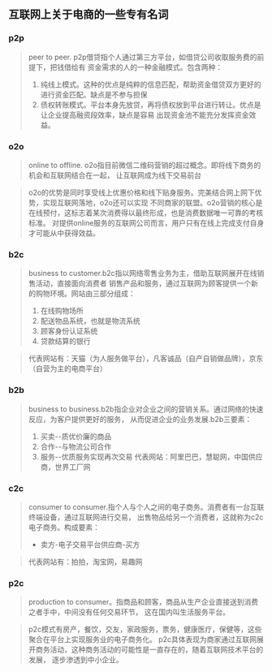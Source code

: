 ## 互联网上关于电商的一些专有名词

### p2p
> peer to peer. p2p借贷指个人通过第三方平台，如借贷公司收取服务费的前提下，把钱借给有
资金需求的人的一种金融模式。包含两种：
> 1. 纯线上模式。这种的优点是纯粹的信息匹配，帮助资金借贷双方更好的进行资金匹配。缺点是不参与担保
> 2. 债权转账模式。平台本身先放贷，再将债权放到平台进行转让。优点是让企业提高融资段效率，缺点是容易
出现资金池不能充分发挥资金效益。

### o2o
> online to offline. o2o指目前微信二维码营销的超过概念。即将线下商务的机会和互联网结合在一起，
让互联网成为线下交易前台

> o2o的优势是同时享受线上优惠价格和线下贴身服务。完美结合网上网下优势，实现互联网落地，o2o还可以实现
不同商家的联盟。o2o营销的核心是在线预付，这标志着某次消费得以最终形成，也是消费数据唯一可靠的考核标准。
对提供online服务的互联网公司而言，用户只有在线上完成支付自身才可能从中获得效益。

### b2c
> business to customer.b2c指以网络零售业务为主，借助互联网展开在线销售活动，直接面向消费者
销售产品和服务，通过互联网为顾客提供一个新的购物环境。网站由三部分组成：
> 1. 在线购物场所
> 2. 配送物品系统，也就是物流系统
> 3. 顾客身份认证系统
> 4. 贷款结算的银行

> 代表网站有：天猫（为人服务做平台），凡客诚品（自产自销做品牌），京东（自营为主的电商平台）

### b2b
> business to business.b2b指企业对企业之间的营销关系。通过网络的快速反应，为客户提供更好的服务，
从而促进企业的业务发展.b2b三要素：
> 1. 买卖--质优价廉的商品
> 2. 合作--与物流公司合作
> 3. 服务--优质服务实现再次交易
> 代表网站：阿里巴巴，慧聪网，中国供应商，世界工厂网

### c2c
> consumer to consumer.指个人与个人之间的电子商务。消费者有一台互联终端设备，通过互联网进行交易，
出售物品给另一个消费者，这就称为c2c 电子商务。构成要素：
> - 卖方-电子交易平台供应商-买方

> 代表网站有：拍拍，淘宝网，易趣网

### p2c
> production to consumer。指商品和顾客，商品从生产企业直接送到消费之者手中，中间没有任何交易环节，
这在国内叫生活服务平台。

> p2c模式有房产，餐饮，交友，家政服务，票务，健康医疗，保健等，这些聚合在平台上实现服务业的电子商务化。
p2c具体表现为商家通过互联网展开商务活动，这种商务活动的可能性是一直存在的，随着互联网技术平台的发展，
逐步渗透到中小企业。

